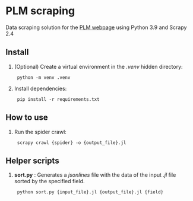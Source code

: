 # PLM scraping

Data scraping solution for the [PLM webpage](https://www.medicamentosplm.com) using Python 3.9 and Scrapy 2.4

## Install

1. (Optional) Create a virtual environment in the *.venv* hidden directory:
        
        python -m venv .venv
2. Install dependencies:

        pip install -r requirements.txt


## How to use

1. Run the spider crawl:

        scrapy crawl {spider} -o {output_file}.jl


## Helper scripts

1. **sort.py** : Generates a *jsonlines* file with the data of the input *.jl* file sorted by the specified field.

        python sort.py {input_file}.jl {output_file}.jl {field}

        